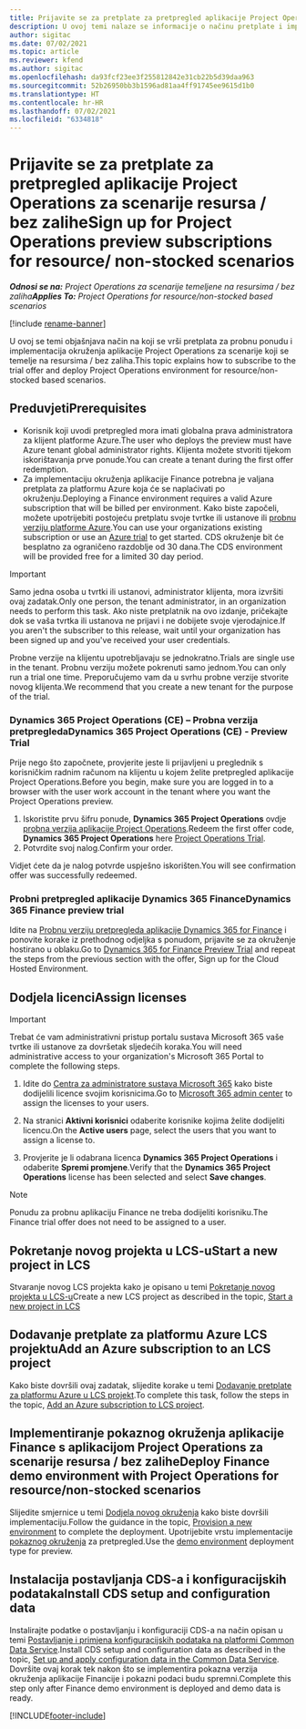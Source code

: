 ```yaml
---
title: Prijavite se za pretplate za pretpregled aplikacije Project Operations za scenarije resursa / bez zalihe
description: U ovoj temi nalaze se informacije o načinu pretplate i implementiranja aplikacije Project Operations za scenarije koji se temelje na resursu / bez zalihe.
author: sigitac
ms.date: 07/02/2021
ms.topic: article
ms.reviewer: kfend
ms.author: sigitac
ms.openlocfilehash: da93fcf23ee3f255812842e31cb22b5d39daa963
ms.sourcegitcommit: 52b26950bb3b1596ad81aa4ff91745ee9615d1b0
ms.translationtype: HT
ms.contentlocale: hr-HR
ms.lasthandoff: 07/02/2021
ms.locfileid: "6334818"
---
```

# <a name="sign-up-for-project-operations-preview-subscriptions-for-resource-non-stocked-scenarios"></a><span data-ttu-id="b5fca-103">Prijavite se za pretplate za pretpregled aplikacije Project Operations za scenarije resursa / bez zalihe</span><span class="sxs-lookup"><span data-stu-id="b5fca-103">Sign up for Project Operations preview subscriptions for resource/ non-stocked scenarios</span></span>

<span data-ttu-id="b5fca-104">_**Odnosi se na:** Project Operations za scenarije temeljene na resursima / bez zaliha_</span><span class="sxs-lookup"><span data-stu-id="b5fca-104">_**Applies To:** Project Operations for resource/non-stocked based scenarios_</span></span>

[!include [rename-banner](~/includes/cc-data-platform-banner.md)]

<span data-ttu-id="b5fca-105">U ovoj se temi objašnjava način na koji se vrši pretplata za probnu ponudu i implementacija okruženja aplikacije Project Operations za scenarije koji se temelje na resursima / bez zaliha.</span><span class="sxs-lookup"><span data-stu-id="b5fca-105">This topic explains how to subscribe to the trial offer and deploy Project Operations environment for resource/non-stocked based scenarios.</span></span>

## <a name="prerequisites"></a><span data-ttu-id="b5fca-106">Preduvjeti</span><span class="sxs-lookup"><span data-stu-id="b5fca-106">Prerequisites</span></span>
- <span data-ttu-id="b5fca-107">Korisnik koji uvodi pretpregled mora imati globalna prava administratora za klijent platforme Azure.</span><span class="sxs-lookup"><span data-stu-id="b5fca-107">The user who deploys the preview must have Azure tenant global administrator rights.</span></span> <span data-ttu-id="b5fca-108">Klijenta možete stvoriti tijekom iskorištavanja prve ponude.</span><span class="sxs-lookup"><span data-stu-id="b5fca-108">You can create a tenant during the first offer redemption.</span></span> 
- <span data-ttu-id="b5fca-109">Za implementaciju okruženja aplikacije Finance potrebna je valjana pretplata za platformu Azure koja će se naplaćivati po okruženju.</span><span class="sxs-lookup"><span data-stu-id="b5fca-109">Deploying a Finance environment requires a valid Azure subscription that will be billed per environment.</span></span> <span data-ttu-id="b5fca-110">Kako biste započeli, možete upotrijebiti postojeću pretplatu svoje tvrtke ili ustanove ili [probnu verziju platforme Azure](https://azure.microsoft.com/en-us/free/).</span><span class="sxs-lookup"><span data-stu-id="b5fca-110">You can use your organizations existing subscription or use an [Azure trial](https://azure.microsoft.com/en-us/free/) to get started.</span></span> <span data-ttu-id="b5fca-111">CDS okruženje bit će besplatno za ograničeno razdoblje od 30 dana.</span><span class="sxs-lookup"><span data-stu-id="b5fca-111">The CDS environment will be provided free for a limited 30 day period.</span></span>

> [!IMPORTANT]
> <span data-ttu-id="b5fca-112">Samo jedna osoba u tvrtki ili ustanovi, administrator klijenta, mora izvršiti ovaj zadatak.</span><span class="sxs-lookup"><span data-stu-id="b5fca-112">Only one person, the tenant administrator, in an organization needs to perform this task.</span></span> <span data-ttu-id="b5fca-113">Ako niste pretplatnik na ovo izdanje, pričekajte dok se vaša tvrtka ili ustanova ne prijavi i ne dobijete svoje vjerodajnice.</span><span class="sxs-lookup"><span data-stu-id="b5fca-113">If you aren't the subscriber to this release, wait until your organization has been signed up and you've received your user credentials.</span></span>
> 
> <span data-ttu-id="b5fca-114">Probne verzije na klijentu upotrebljavaju se jednokratno.</span><span class="sxs-lookup"><span data-stu-id="b5fca-114">Trials are single use in the tenant.</span></span> <span data-ttu-id="b5fca-115">Probnu verziju možete pokrenuti samo jednom.</span><span class="sxs-lookup"><span data-stu-id="b5fca-115">You can only run a trial one time.</span></span> <span data-ttu-id="b5fca-116">Preporučujemo vam da u svrhu probne verzije stvorite novog klijenta.</span><span class="sxs-lookup"><span data-stu-id="b5fca-116">We recommend that you create a new tenant for the purpose of the trial.</span></span>


### <a name="dynamics-365-project-operations-ce---preview-trial"></a><span data-ttu-id="b5fca-117">Dynamics 365 Project Operations (CE) – Probna verzija pretpregleda</span><span class="sxs-lookup"><span data-stu-id="b5fca-117">Dynamics 365 Project Operations (CE) - Preview Trial</span></span> 

<span data-ttu-id="b5fca-118">Prije nego što započnete, provjerite jeste li prijavljeni u preglednik s korisničkim radnim računom na klijentu u kojem želite pretpregled aplikacije Project Operations.</span><span class="sxs-lookup"><span data-stu-id="b5fca-118">Before you begin, make sure you are logged in to a browser with the user work account in the tenant where you want the Project Operations preview.</span></span>

1. <span data-ttu-id="b5fca-119">Iskoristite prvu šifru ponude, **Dynamics 365 Project Operations** ovdje [probna verzija aplikacije Project Operations](https://aka.ms/try-po).</span><span class="sxs-lookup"><span data-stu-id="b5fca-119">Redeem the first offer code, **Dynamics 365 Project Operations** here [Project Operations Trial](https://aka.ms/try-po).</span></span>
2. <span data-ttu-id="b5fca-120">Potvrdite svoj nalog.</span><span class="sxs-lookup"><span data-stu-id="b5fca-120">Confirm your order.</span></span>

  <span data-ttu-id="b5fca-121">Vidjet ćete da je nalog potvrde uspješno iskorišten.</span><span class="sxs-lookup"><span data-stu-id="b5fca-121">You will see confirmation offer was successfully redeemed.</span></span>

### <a name="dynamics-365-finance-preview-trial"></a><span data-ttu-id="b5fca-122">Probni pretpregled aplikacije Dynamics 365 Finance</span><span class="sxs-lookup"><span data-stu-id="b5fca-122">Dynamics 365 Finance preview trial</span></span>

<span data-ttu-id="b5fca-123">Idite na [Probnu verziju pretpregleda aplikacije Dynamics 365 for Finance](https://aka.ms/trypoche) i ponovite korake iz prethodnog odjeljka s ponudom, prijavite se za okruženje hostirano u oblaku.</span><span class="sxs-lookup"><span data-stu-id="b5fca-123">Go to [Dynamics 365 for Finance Preview Trial](https://aka.ms/trypoche) and repeat the steps from the previous section with the offer, Sign up for the Cloud Hosted Environment.</span></span>  

## <a name="assign-licenses"></a><span data-ttu-id="b5fca-124">Dodjela licenci</span><span class="sxs-lookup"><span data-stu-id="b5fca-124">Assign licenses</span></span>

> [!IMPORTANT]
> <span data-ttu-id="b5fca-125">Trebat će vam administrativni pristup portalu sustava Microsoft 365 vaše tvrtke ili ustanove za dovršetak sljedećih koraka.</span><span class="sxs-lookup"><span data-stu-id="b5fca-125">You will need administrative access to your organization's Microsoft 365 Portal to complete the following steps.</span></span>

1. <span data-ttu-id="b5fca-126">Idite do [Centra za administratore sustava Microsoft 365](https://portal.office.com/) kako biste dodijelili licence svojim korisnicima.</span><span class="sxs-lookup"><span data-stu-id="b5fca-126">Go to [Microsoft 365 admin center](https://portal.office.com/) to assign the licenses to your users.</span></span>

2. <span data-ttu-id="b5fca-127">Na stranici **Aktivni korisnici** odaberite korisnike kojima želite dodijeliti licencu.</span><span class="sxs-lookup"><span data-stu-id="b5fca-127">On the **Active users** page, select the users that you want to assign a license to.</span></span>

3. <span data-ttu-id="b5fca-128">Provjerite je li odabrana licenca **Dynamics 365 Project Operations** i odaberite **Spremi promjene**.</span><span class="sxs-lookup"><span data-stu-id="b5fca-128">Verify that the **Dynamics 365 Project Operations** license has been selected and select **Save changes**.</span></span>

> [!NOTE]
> <span data-ttu-id="b5fca-129">Ponudu za probnu aplikaciju Finance ne treba dodijeliti korisniku.</span><span class="sxs-lookup"><span data-stu-id="b5fca-129">The Finance trial offer does not need to be assigned to a user.</span></span>

## <a name="start-a-new-project-in-lcs"></a><span data-ttu-id="b5fca-130">Pokretanje novog projekta u LCS-u</span><span class="sxs-lookup"><span data-stu-id="b5fca-130">Start a new project in LCS</span></span>

<span data-ttu-id="b5fca-131">Stvaranje novog LCS projekta kako je opisano u temi [Pokretanje novog projekta u LCS-u](create-lcs-project.md)</span><span class="sxs-lookup"><span data-stu-id="b5fca-131">Create a new LCS project as described in the topic, [Start a new project in LCS](create-lcs-project.md)</span></span>

## <a name="add-an-azure-subscription-to-an-lcs-project"></a><span data-ttu-id="b5fca-132">Dodavanje pretplate za platformu Azure LCS projektu</span><span class="sxs-lookup"><span data-stu-id="b5fca-132">Add an Azure subscription to an LCS project</span></span>

<span data-ttu-id="b5fca-133">Kako biste dovršili ovaj zadatak, slijedite korake u temi [Dodavanje pretplate za platformu Azure u LCS projekt](resource-add-azure-subscription-lcs-project.md).</span><span class="sxs-lookup"><span data-stu-id="b5fca-133">To complete this task, follow the steps in the topic, [Add an Azure subscription to LCS project](resource-add-azure-subscription-lcs-project.md).</span></span>

## <a name="deploy-finance-demo-environment-with-project-operations-for-resourcenon-stocked-scenarios"></a><span data-ttu-id="b5fca-134">Implementiranje pokaznog okruženja aplikacije Finance s aplikacijom Project Operations za scenarije resursa / bez zalihe</span><span class="sxs-lookup"><span data-stu-id="b5fca-134">Deploy Finance demo environment with Project Operations for resource/non-stocked scenarios</span></span>

<span data-ttu-id="b5fca-135">Slijedite smjernice u temi [Dodjela novog okruženja](resource-provision-new-environment.md) kako biste dovršili implementaciju.</span><span class="sxs-lookup"><span data-stu-id="b5fca-135">Follow the guidance in the topic, [Provision a new environment](resource-provision-new-environment.md) to complete the deployment.</span></span> <span data-ttu-id="b5fca-136">Upotrijebite vrstu implementacije [pokaznog okruženja](/dynamics365/fin-ops-core/dev-itpro/deployment/deploy-demo-environment) za pretpregled.</span><span class="sxs-lookup"><span data-stu-id="b5fca-136">Use the [demo environment](/dynamics365/fin-ops-core/dev-itpro/deployment/deploy-demo-environment) deployment type for preview.</span></span> 

## <a name="install-cds-setup-and-configuration-data"></a><span data-ttu-id="b5fca-137">Instalacija postavljanja CDS-a i konfiguracijskih podataka</span><span class="sxs-lookup"><span data-stu-id="b5fca-137">Install CDS setup and configuration data</span></span>

<span data-ttu-id="b5fca-138">Instalirajte podatke o postavljanju i konfiguraciji CDS-a na način opisan u temi [Postavljanje i primjena konfiguracijskih podataka na platformi Common Data Service](resource-apply-pro-setup-config-data.md).</span><span class="sxs-lookup"><span data-stu-id="b5fca-138">Install CDS setup and configuration data as described in the topic, [Set up and apply configuration data in the Common Data Service](resource-apply-pro-setup-config-data.md).</span></span>
<span data-ttu-id="b5fca-139">Dovršite ovaj korak tek nakon što se implementira pokazna verzija okruženja aplikacije Financije i pokazni podaci budu spremni.</span><span class="sxs-lookup"><span data-stu-id="b5fca-139">Complete this step only after Finance demo environment is deployed and demo data is ready.</span></span>


[!INCLUDE[footer-include](../includes/footer-banner.md)]
